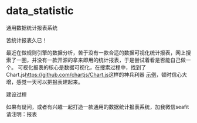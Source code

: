 # data_statistic
通用数据统计报表系统


苦统计报表久已！

最近在做规则引擎的数据分析，苦于没有一款合适的数据可视化统计报表，网上搜索了一圈，并没有一款开源的拿来即用的统计报表，于是尝试着看是否能自己做一个。
可视化报表的核心是数据可视化，在搜索过程中，找到了Chart.js<https://github.com/chartjs/Chart.js>这样的神兵利器 [示例](https://www.chartjs.org/samples/latest/)，顿时信心大增，感觉一天可以把报表建起来。

建设过程

如果有疑问，或者有兴趣一起打造一款通用的数据统计报表系统，加我微信seafit  请注明：报表
